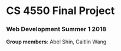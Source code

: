 # CS 4550 Final Project
### Web Development Summer 1 2018

**Group members**: Abel Shin, Caitlin Wang